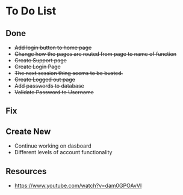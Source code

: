 # To Do List

## Done
* ~~Add login button to home page~~
* ~~Change how the pages are routed from page to name of function~~
* ~~Create Support page~~
* ~~Create Login Page~~
* ~~The next session thing seems to be busted.~~
* ~~Create Logged out page~~
* ~~Add passwords to database~~
* ~~Validate Password to Username~~

## Fix


## Create New
* Continue working on dasboard
* Different levels of account functionality

## Resources
* https://www.youtube.com/watch?v=dam0GPOAvVI